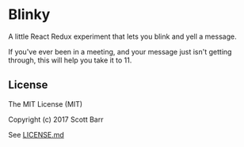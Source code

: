 # Blinky

A little React Redux experiment that lets you blink and yell a message.

If you've ever been in a meeting, and your message just isn't getting
through, this will help you take it to 11.

[](https://cdn.meme.am/cache/instances/folder905/500x/70243905.jpg)

## License

The MIT License (MIT)

Copyright (c) 2017 Scott Barr

See [LICENSE.md](LICENSE.md)
